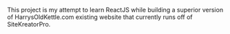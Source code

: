 This project is my attempt to learn ReactJS while building a superior version of HarrysOldKettle.com existing website that currently runs off of SiteKreatorPro. 